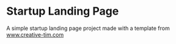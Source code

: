 # Startup Landing Page
A simple startup landing page project made with a template from www.creative-tim.com
